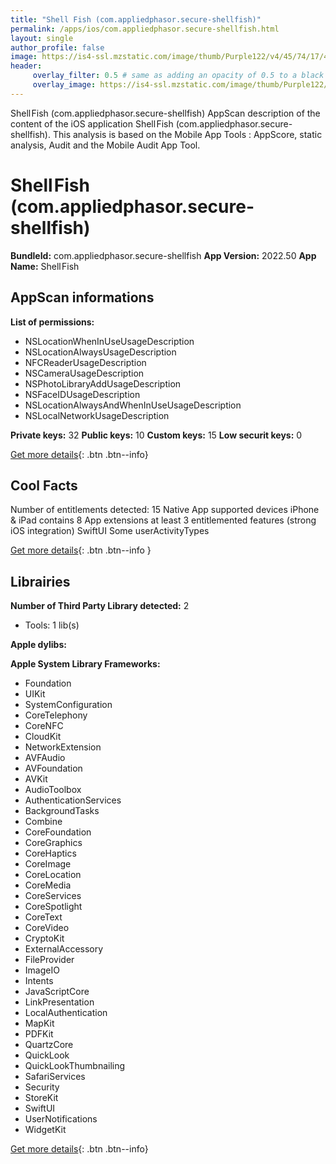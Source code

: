 ```yaml
---
title: "Shell Fish (com.appliedphasor.secure-shellfish)"
permalink: /apps/ios/com.appliedphasor.secure-shellfish.html
layout: single
author_profile: false
image: https://is4-ssl.mzstatic.com/image/thumb/Purple122/v4/45/74/17/457417cb-6216-fb65-ccff-b39ad55d6b45/AppIcon-0-1x_U007emarketing-0-0-0-8-0-0-85-220.png/512x512bb.jpg
header: 
     overlay_filter: 0.5 # same as adding an opacity of 0.5 to a black background
     overlay_image: https://is4-ssl.mzstatic.com/image/thumb/Purple122/v4/45/74/17/457417cb-6216-fb65-ccff-b39ad55d6b45/AppIcon-0-1x_U007emarketing-0-0-0-8-0-0-85-220.png/512x512bb.jpg
---
```

Shell Fish (com.appliedphasor.secure-shellfish) AppScan description of the content of the iOS application Shell Fish (com.appliedphasor.secure-shellfish). This analysis is based on the Mobile App Tools : AppScore, static analysis, Audit and the Mobile Audit App Tool.

# Shell Fish (com.appliedphasor.secure-shellfish)

**BundleId:** com.appliedphasor.secure-shellfish
**App Version:** 2022.50
**App Name:** Shell Fish


## AppScan informations 

**List of permissions:** 
- NSLocationWhenInUseUsageDescription
- NSLocationAlwaysUsageDescription
- NFCReaderUsageDescription
- NSCameraUsageDescription
- NSPhotoLibraryAddUsageDescription
- NSFaceIDUsageDescription
- NSLocationAlwaysAndWhenInUseUsageDescription
- NSLocalNetworkUsageDescription
  
  
**Private keys:** 32
**Public keys:** 10
**Custom keys:** 15
**Low securit keys:** 0
  
[Get more details](/pricing.html){: .btn .btn--info}

## Cool Facts

Number of entitlements detected: 15
Native App
supported devices iPhone & iPad
contains 8 App extensions
at least 3 entitlemented features (strong iOS integration)
SwiftUI
Some userActivityTypes
  
[Get more details](/pricing.html){: .btn .btn--info }

## Librairies 
**Number of Third Party Library detected:** 2
- Tools: 1 lib(s)


**Apple dylibs:**


**Apple System Library Frameworks:**
- Foundation
- UIKit
- SystemConfiguration
- CoreTelephony
- CoreNFC
- CloudKit
- NetworkExtension
- AVFAudio
- AVFoundation
- AVKit
- AudioToolbox
- AuthenticationServices
- BackgroundTasks
- Combine
- CoreFoundation
- CoreGraphics
- CoreHaptics
- CoreImage
- CoreLocation
- CoreMedia
- CoreServices
- CoreSpotlight
- CoreText
- CoreVideo
- CryptoKit
- ExternalAccessory
- FileProvider
- ImageIO
- Intents
- JavaScriptCore
- LinkPresentation
- LocalAuthentication
- MapKit
- PDFKit
- QuartzCore
- QuickLook
- QuickLookThumbnailing
- SafariServices
- Security
- StoreKit
- SwiftUI
- UserNotifications
- WidgetKit


  
[Get more details](/pricing.html){: .btn .btn--info}

